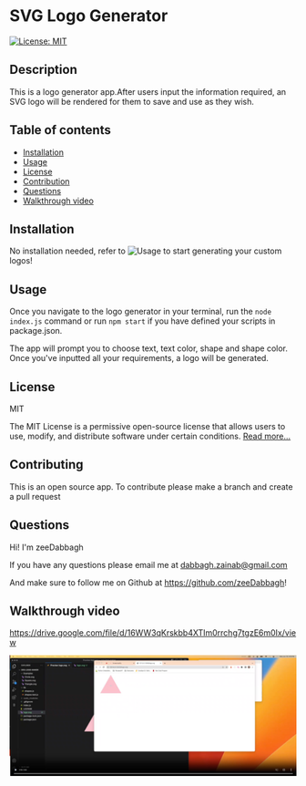 
# SVG Logo Generator

[![License: MIT](https://img.shields.io/badge/License-MIT-yellow.svg)](https://opensource.org/licenses/MIT)

## Description

This is a logo generator app.After users input the information required, an SVG logo will be rendered for them to save and use as they wish.

## Table of contents

- [Installation](#installation)
- [Usage](#usage)
- [License](#license)
- [Contribution](#contributing)
- [Questions](#questionsquestions)
- [Walkthrough video](#walkthrough-video)

## Installation

No installation needed, refer to ![Usage](#usage) to start generating your custom logos!

## Usage

Once you navigate to the logo generator in your terminal, run the `node index.js` command or run `npm start` if you have defined your scripts in package.json.

The app will prompt you to choose text, text color, shape and shape color. Once you've inputted all your requirements, a logo will be generated.

## License

MIT

The MIT License is a permissive open-source license that allows users to use, modify, and distribute software under certain conditions.
      [Read more...](https://opensource.org/licenses/MIT)


## Contributing

This is an open source app. To contribute please make a branch and create a pull request

## Questions

Hi! I'm zeeDabbagh

If you have any questions please email me at dabbagh.zainab@gmail.com

And make sure to follow me on Github at https://github.com/zeeDabbagh!

## Walkthrough video
https://drive.google.com/file/d/16WW3qKrskbb4XTIm0rrchg7tgzE6m0Ix/view

[![Watch the video](./assets/svg-ss.png)](https://drive.google.com/file/d/16WW3qKrskbb4XTIm0rrchg7tgzE6m0Ix/view)


